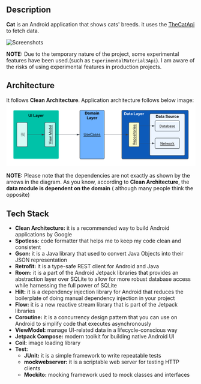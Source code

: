 ## Description

**Cat** is an Android application that shows cats' breeds.
it uses the [TheCatApi](https://thecatapi.com/) to fetch data.

![Screenshots](https://github.com/sm-jalali-f/Cats/tree/main/documents)

**NOTE:**
Due to the temporary nature of the project, some experimental features have been used.(such
as `ExperimentalMaterial3Api`). I am aware of the risks of using experimental features in production
projects.

## Architecture

It follows **Clean Architecture**. Application architecture follows below image:
![Document systems.png](./documents/software-architecture.png)

**NOTE:**
Please note that the dependencies are not exactly as shown by the arrows in the diagram.
As you know, according to **Clean Architecture**, the **data module is dependent on the domain** (
although many people think the opposite)

## Tech Stack

- **Clean Architecture:** it is a recommended way to build Android applications by Google
- **Spotless:** code formatter that helps me to keep my code clean and consistent
- **Gson:** it is a Java library that used to convert Java Objects into their JSON representation
- **Retrofit:** it is a type-safe REST client for Android and Java
- **Room:** it is a part of the Android Jetpack libraries that provides an abstraction layer over
  SQLite to allow for more robust database access while harnessing the full power of SQLite
- **Hilt:** it is a dependency injection library for Android that reduces the boilerplate of doing
  manual dependency injection in your project
- **Flow:** it is a new reactive stream library that is part of the Jetpack libraries
- **Coroutine:** it is a concurrency design pattern that you can use on Android to simplify code
  that executes asynchronously
- **ViewModel:** manage UI-related data in a lifecycle-conscious way
- **Jetpack Compose:** modern toolkit for building native Android UI
- **Coil:** image loading library
- **Test:**
    - **JUnit:** it is a simple framework to write repeatable tests
    - **mockwebserver:** it is a scriptable web server for testing HTTP clients
    - **Mockito:** mocking framework used to mock classes and interfaces
  


